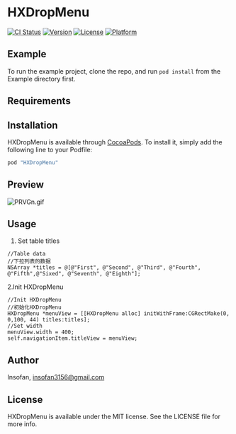 # HXDropMenu

[![CI Status](http://img.shields.io/travis/Insofan/HXDropMenu.svg?style=flat)](https://travis-ci.org/Insofan/HXDropMenu)
[![Version](https://img.shields.io/cocoapods/v/HXDropMenu.svg?style=flat)](http://cocoapods.org/pods/HXDropMenu)
[![License](https://img.shields.io/cocoapods/l/HXDropMenu.svg?style=flat)](http://cocoapods.org/pods/HXDropMenu)
[![Platform](https://img.shields.io/cocoapods/p/HXDropMenu.svg?style=flat)](http://cocoapods.org/pods/HXDropMenu)

## Example

To run the example project, clone the repo, and run `pod install` from the Example directory first.

## Requirements

## Installation

HXDropMenu is available through [CocoaPods](http://cocoapods.org). To install
it, simply add the following line to your Podfile:

```ruby
pod "HXDropMenu"
```

## Preview

![PRVGn.gif](http://storage1.imgchr.com/PRVGn.gif)

## Usage

1. Set table titles 

```
//Table data
//下拉列表的数据
NSArray *titles = @[@"First", @"Second", @"Third", @"Fourth", @"Fifth",@"Sixed", @"Seventh", @"Eighth"];
```

2.Init HXDropMenu

```
//Init HXDropMenu
//初始化HXDropMenu
HXDropMenu *menuView = [[HXDropMenu alloc] initWithFrame:CGRectMake(0, 0,100, 44) titles:titles];
//Set width
menuView.width = 400;    
self.navigationItem.titleView = menuView;
```

## Author

Insofan, insofan3156@gmail.com

## License

HXDropMenu is available under the MIT license. See the LICENSE file for more info.
